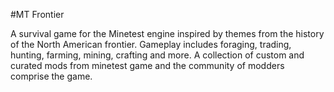 #MT Frontier

A survival game for the Minetest engine inspired by themes from the history of the North American frontier. Gameplay includes foraging, trading, hunting, farming, mining, crafting and more. A collection of custom and curated mods from minetest game and the community of modders comprise the game. 

